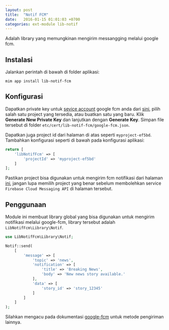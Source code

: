 ```yaml
---
layout: post
title:  "Notif FCM"
date:   2016-01-15 01:01:03 +0700
categories: ext-module lib-notif
---
```


Adalah library yang memungkinan mengirim messangging melalui
google fcm.

## Instalasi

Jalankan perintah di bawah di folder aplikasi:

```
mim app install lib-notif-fcm
```

## Konfigurasi

Dapatkan private key untuk 
[sevice account](https://console.firebase.google.com/project/_/settings/serviceaccounts/adminsdk)
google fcm anda dari 
[sini](https://console.firebase.google.com/project/_/settings/serviceaccounts/adminsdk), pilih
salah satu project yang tersedia, atau buatkan satu yang baru. Klik
**Generate New Private Key** dan lanjutkan dengan **Generate Key**. Simpan file tersebut
di folder `etc/cert/lib-notif-fcm/google-fcm.json`.

Dapatkan juga project id dari halaman di atas seperti `myproject-ef5bd`. Tambahkan konfigurasi
seperti di bawah pada konfigurasi aplikasi:

```php
return [
    'libNotifFcm' => [
        'projectId' => 'myproject-ef5bd'
    ]
];
```

Pastikan project bisa digunakan untuk mengirim fcm notifikasi dari halaman
[ini](https://console.developers.google.com/apis/api/fcm.googleapis.com/overview),
jangan lupa memilih project yang benar sebelum membolehkan service 
`Firebase Cloud Messaging API` di halaman tersebut.

## Penggunaan

Module ini membuat library global yang bisa digunakan untuk mengirim notifikasi
melalui google-fcm, library tersebut adalah `LibNotifFcm\Library\Notif`.

```php
use LibNotifFcm\Library\Notif;

Notif::send(
    [
        'message' => [
            'topic' => 'news',
            'notification' => [
                'title' => 'Breaking News',
                'body' => 'New news story available.'
            ],
            'data' => [
                'story_id' => 'story_12345'
            ]
        ]
    ]
);
```

Silahkan mengacu pada dokumentasi [google-fcm](https://firebase.google.com/docs/)
untuk metode pengiriman lainnya.